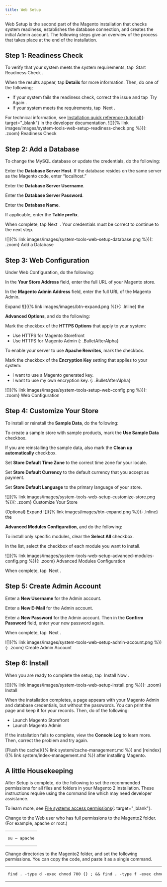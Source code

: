 ```yaml
---
title: Web Setup
---
```



Web Setup is the second part of the Magento installation that checks system readiness, establishes the database connection, and creates the initial Admin account. The following steps give an overview of the process that takes place at the end of the installation.

## Step 1: Readiness Check

To verify that your system meets the system requirements, tap <span class="btn"> Start Readiness Check </span>.

When the results appear, tap **Details** for more information. Then, do one of the following;

* If your system fails the readiness check, correct the issue and tap <span class="btn"> Try Again </span>.
* If your system meets the requirements, tap <span class="btn"> Next </span>.

For technical information, see [Installation quick reference (tutorial)][1]{: target="_blank"} in the developer documentation. ![]({% link images/images/system-tools-web-setup-readiness-check.png %}){: .zoom}
Readiness Check

## Step 2: Add a Database

To change the MySQL database or update the credentials, do the following:

Enter the **Database Server Host**. If the database resides on the same server as the Magento code, enter “localhost.”

Enter the **Database Server Username**.

Enter the **Database Server Password**.

Enter the **Database Name**.

If applicable, enter the **Table prefix**.

When complete, tap <span class="btn">Next </span> . Your credentials must be correct to continue to the next step.

![]({% link images/images/system-tools-web-setup-database.png %}){: .zoom}
Add a Database

## Step 3: Web Configuration

Under Web Configuration, do the following:

In the **Your Store Address** field, enter the full URL of your Magento store.

In the **Magento Admin Address** field, enter the full URL of the Magento Admin.

Expand ![]({% link images/images/btn-expand.png %}){: .Inline} the

**Advanced Options**, and do the following:

Mark the checkbox of the **HTTPS Options** that apply to your system:

* Use HTTPS for Magento Storefront
* Use HTTPS for Magento Admin
{: .BulletAfterAlpha}

To enable your server to use **Apache Rewrites**, mark the checkbox.

Mark the checkbox of the **Encryption Key** setting that applies to your system:

* I want to use a Magento generated key.
* I want to use my own encryption key.
{: .BulletAfterAlpha}

![]({% link images/images/system-tools-setup-web-config.png %}){: .zoom}
Web Configuration

## Step 4: Customize Your Store

To install or reinstall the **Sample Data**, do the following:

To create a sample store with sample products, mark the **Use Sample Data** checkbox.

If you are reinstalling the sample data, also mark the **Clean up automatically** checkbox.

Set **Store Default Time Zone** to the correct time zone for your locale.

Set **Store Default Currency** to the default currency that you accept as payment.

Set **Store Default Language** to the primary language of your store.

![]({% link images/images/system-tools-web-setup-customize-store.png %}){: .zoom}
Customize Your Store

(Optional) Expand ![]({% link images/images/btn-expand.png %}){: .Inline} the

**Advanced Modules Configuration**, and do the following:

To install only specific modules, clear the **Select All** checkbox.

In the list, select the checkbox of each module you want to install.

![]({% link images/images/system-tools-web-setup-advanced-modules-config.png %}){: .zoom}
Advanced Modules Configuration

When complete, tap <span class="btn"> Next </span>.

## Step 5: Create Admin Account

Enter a **New Username** for the Admin account.

Enter a **New E-Mail** for the Admin account.

Enter a **New Password** for the Admin account. Then in the **Confirm Password** field, enter your new password again.

When complete, tap <span class="btn"> Next </span>.

![]({% link images/images/system-tools-web-setup-admin-account.png %}){: .zoom}
Create Admin Account

## <b>Step 6: </b>Install

When you are ready to complete the setup, tap <span class="btn"> Install Now </span>.

![]({% link images/images/system-tools-web-setup-install.png %}){: .zoom}
Install

When the installation completes, a page appears with your Magento Admin and database credentials, but without the passwords. You can print the page and keep it for your records. Then, do of the following:

* Launch Magento Storefront
* Launch Magento Admin

If the installation fails to complete, view the **Console Log** to learn more. Then, correct the problem and try again.

[Flush the cache]({% link system/cache-management.md %}) and [reindex]({% link system/index-management.md %}) after installing Magento.

## A little Housekeeping

After Setup is complete, do the following to set the recommended permissions for all files and folders in your Magento 2 installation. These instructions require using the command line which may need developer assistance.

To learn more, see [File systems access permissions][2]{: target="_blank"}.

Change to the Web user who has full permissions to the Magento2 folder. (For example, apache or root.)

<table><tbody><tr><td><pre>su – apache</pre></td></tr></tbody></table>

Change directories to the Magento2 folder, and set the following permissions. You can copy the code, and paste it as a single command.

<table><tbody><tr><td><pre>find . -type d -exec chmod 700 {} ; &amp;&amp; find . -type f -exec chmod 600 {} ; &amp;&amp; chmod +x bin/magento</pre></td></tr></tbody></table>

[1]: http://devdocs.magento.com/guides/v2.3/install-gde/install-quick-ref.html
[2]: https://devdocs.magento.com/guides/v2.3/config-guide/prod/prod_file-sys-perms.html
